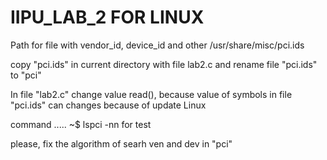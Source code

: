 # IIPU_LAB_2 FOR LINUX
Path for file with vendor_id, device_id and other
/usr/share/misc/pci.ids

copy "pci.ids" in current directory with file lab2.c and rename file "pci.ids" to "pci"

In file "lab2.c" change value read(), because value of symbols in file "pci.ids" can changes because of update Linux

command 
 .....  ~$ lspci -nn for test
 
 
 
 please, fix the algorithm of searh ven and dev in "pci" 

